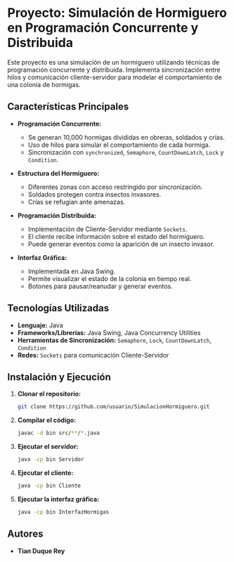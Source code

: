 # Proyecto: Simulación de Hormiguero en Programación Concurrente y Distribuida

Este proyecto es una simulación de un hormiguero utilizando técnicas de programación concurrente y distribuida. Implementa sincronización entre hilos y comunicación cliente-servidor para modelar el comportamiento de una colonia de hormigas.

## Características Principales

- **Programación Concurrente:**
  - Se generan 10,000 hormigas divididas en obreras, soldados y crías.
  - Uso de hilos para simular el comportamiento de cada hormiga.
  - Sincronización con `synchronized`, `Semaphore`, `CountDownLatch`, `Lock` y `Condition`.
  
- **Estructura del Hormiguero:**
  - Diferentes zonas con acceso restringido por sincronización.
  - Soldados protegen contra insectos invasores.
  - Crías se refugian ante amenazas.
  
- **Programación Distribuida:**
  - Implementación de Cliente-Servidor mediante `Sockets`.
  - El cliente recibe información sobre el estado del hormiguero.
  - Puede generar eventos como la aparición de un insecto invasor.
  
- **Interfaz Gráfica:**
  - Implementada en Java Swing.
  - Permite visualizar el estado de la colonia en tiempo real.
  - Botones para pausar/reanudar y generar eventos.

## Tecnologías Utilizadas

- **Lenguaje:** Java
- **Frameworks/Librerías:** Java Swing, Java Concurrency Utilities
- **Herramientas de Sincronización:** `Semaphore`, `Lock`, `CountDownLatch`, `Condition`
- **Redes:** `Sockets` para comunicación Cliente-Servidor

## Instalación y Ejecución

1. **Clonar el repositorio:**
   ```bash
   git clone https://github.com/usuario/SimulacionHormiguero.git
   ```
2. **Compilar el código:**
   ```bash
   javac -d bin src/**/*.java
   ```
3. **Ejecutar el servidor:**
   ```bash
   java -cp bin Servidor
   ```
4. **Ejecutar el cliente:**
   ```bash
   java -cp bin Cliente
   ```
5. **Ejecutar la interfaz gráfica:**
   ```bash
   java -cp bin InterfazHormigas
   ```

## Autores
- **Tian Duque Rey**


